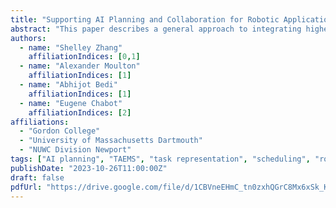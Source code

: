 ```yaml
---
title: "Supporting AI Planning and Collaboration for Robotic Applications Using TAEMS"
abstract: "This paper describes a general approach to integrating higher-level reasoning mechanisms including planning and scheduling methods with lower-level robotic control processes. We adopt a domain-independent task representation language TAEMS to describe the knowledge of tasks, resources, and their interrelationships. This TAEMS representation language serves as the input of the reasoning functions, which generate a schedule of executable methods to be executed by the robot in the physical world. In the execution process of this goal-directed plan, the robot also needs to attend to basic functions. The potential interactions between the plan and these basic functions would lead to interesting challenges that will be discussed. An integrated development platform with a simulator that supports real-world physics is also presented."
authors:
  - name: "Shelley Zhang"
    affiliationIndices: [0,1]
  - name: "Alexander Moulton"
    affiliationIndices: [1]
  - name: "Abhijot Bedi"
    affiliationIndices: [1]
  - name: "Eugene Chabot"
    affiliationIndices: [2]
affiliations:
  - "Gordon College"
  - "University of Massachusetts Dartmouth"
  - "NUWC Division Newport"
tags: ["AI planning", "TAEMS", "task representation", "scheduling", "robotic control", "reasoning", "goal-directed planning", "robot execution", "simulation", "integrated development", "collaboration", "planning and scheduling", "domain-independent", "knowledge representation", "real-world physics"]
publishDate: "2023-10-26T11:00:00Z"
draft: false
pdfUrl: "https://drive.google.com/file/d/1CBVneEHmC_tn0zxhQGrC8Mx6xSk_KVlz/view"
---
```

